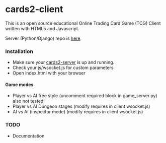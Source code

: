 # cards2-client
This is an open source educational Online Trading Card Game (TCG) Client written with HTML5 and Javascript.

Server (Python/Django) repo is [here](https://github.com/zorlu/cards2-server).

### Installation
* Make sure your [cards2-server](https://github.com/zorlu/cards2-server) is up and running.
* Check your js/wsocket.js for custom parameters
* Open index.html with your browser

#### Game modes

* Player vs AI free style (uncomment required block in game_server.py) also not tested!
* Player vs AI Dungeon stages (modify requires in client wsocket.js)
* AI vs AI (inspector mode) (modify requires in client wsocket.js)


### TODO 
* Documentation
